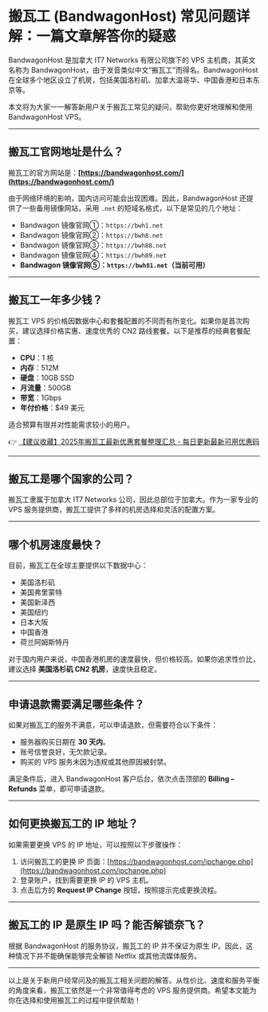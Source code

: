 # 搬瓦工 (BandwagonHost) 常见问题详解：一篇文章解答你的疑惑

BandwagonHost 是加拿大 IT7 Networks 有限公司旗下的 VPS 主机商，其英文名称为 BandwagonHost，由于发音类似中文“搬瓦工”而得名。BandwagonHost 在全球多个地区设立了机房，包括美国洛杉矶、加拿大温哥华、中国香港和日本东京等。

本文将为大家一一解答新用户关于搬瓦工常见的疑问，帮助你更好地理解和使用 BandwagonHost VPS。

---

## 搬瓦工官网地址是什么？

搬瓦工的官方网站是：**[https://bandwagonhost.com/](https://bandwagonhost.com/)**

由于网络环境的影响，国内访问可能会出现困难。因此，BandwagonHost 还提供了一些备用镜像网站，采用 `.net` 的短域名格式，以下是常见的几个地址：

- Bandwagon 镜像官网①：`https://bwh1.net`
- Bandwagon 镜像官网②：`https://bwh8.net`
- Bandwagon 镜像官网③：`https://bwh88.net`
- Bandwagon 镜像官网④：`https://bwh89.net`
- **Bandwagon 镜像官网⑤：`https://bwh81.net`（当前可用）**

---

## 搬瓦工一年多少钱？

搬瓦工 VPS 的价格因数据中心和套餐配置的不同而有所变化。如果你是首次购买，建议选择价格实惠、速度优秀的 CN2 路线套餐。以下是推荐的经典套餐配置：

- **CPU**：1 核  
- **内存**：512M  
- **硬盘**：10GB SSD  
- **月流量**：500GB  
- **带宽**：1Gbps  
- **年付价格**：$49 美元  

适合预算有限并对性能需求较小的用户。

👉 [【建议收藏】2025年搬瓦工最新优惠套餐整理汇总 - 每日更新最新可用优惠码](https://bit.ly/banwagon)

---

## 搬瓦工是哪个国家的公司？

搬瓦工隶属于加拿大 IT7 Networks 公司，因此总部位于加拿大。作为一家专业的 VPS 服务提供商，搬瓦工提供了多样的机房选择和灵活的配置方案。

---

## 哪个机房速度最快？

目前，搬瓦工在全球主要提供以下数据中心：

- 美国洛杉矶
- 美国弗里蒙特
- 美国新泽西
- 美国纽约
- 日本大阪
- 中国香港
- 荷兰阿姆斯特丹

对于国内用户来说，中国香港机房的速度最快，但价格较高。如果你追求性价比，建议选择 **美国洛杉矶 CN2 机房**，速度快且稳定。

---

## 申请退款需要满足哪些条件？

如果对搬瓦工的服务不满意，可以申请退款，但需要符合以下条件：

- 服务器购买日期在 **30 天内**。
- 账号信誉良好，无欠款记录。
- 购买的 VPS 服务未因为违规或其他原因被封禁。

满足条件后，进入 BandwagonHost 客户后台，依次点击顶部的 **Billing – Refunds** 菜单，即可申请退款。

---

## 如何更换搬瓦工的 IP 地址？

如果需要更换 VPS 的 IP 地址，可以按照以下步骤操作：

1. 访问搬瓦工的更换 IP 页面：[https://bandwagonhost.com/ipchange.php](https://bandwagonhost.com/ipchange.php)
2. 登录账户，找到需要更换 IP 的 VPS 主机。
3. 点击后方的 **Request IP Change** 按钮，按照提示完成更换流程。

---

## 搬瓦工的 IP 是原生 IP 吗？能否解锁奈飞？

根据 BandwagonHost 的服务协议，搬瓦工的 IP 并不保证为原生 IP。因此，这种情况下并不能确保能够完全解锁 Netflix 或其他流媒体服务。

---

以上是关于新用户经常问及的搬瓦工相关问题的解答。从性价比、速度和服务平衡的角度来看，搬瓦工依然是一个非常值得考虑的 VPS 服务提供商。希望本文能为你在选择和使用搬瓦工的过程中提供帮助！
